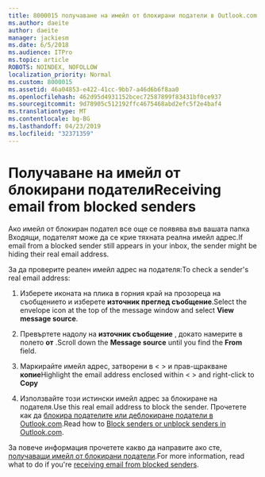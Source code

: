 ```yaml
---
title: 8000015 получаване на имейл от блокирани податели в Outlook.com
ms.author: daeite
author: daeite
manager: jackiesm
ms.date: 6/5/2018
ms.audience: ITPro
ms.topic: article
ROBOTS: NOINDEX, NOFOLLOW
localization_priority: Normal
ms.custom: 8000015
ms.assetid: 46a04853-e422-41cc-9bb7-a46d6b6f8aa0
ms.openlocfilehash: 462d95d4931152bcec72587899f83431bf0ce937
ms.sourcegitcommit: 9d78905c512192ffc4675468abd2efc5f2e4baf4
ms.translationtype: MT
ms.contentlocale: bg-BG
ms.lasthandoff: 04/23/2019
ms.locfileid: "32371359"
---
```

# <a name="receiving-email-from-blocked-senders"></a><span data-ttu-id="1551e-102">Получаване на имейл от блокирани податели</span><span class="sxs-lookup"><span data-stu-id="1551e-102">Receiving email from blocked senders</span></span>

<span data-ttu-id="1551e-103">Ако имейл от блокиран подател все още се появява във вашата папка Входящи, подателят може да се крие тяхната реална имейл адрес.</span><span class="sxs-lookup"><span data-stu-id="1551e-103">If email from a blocked sender still appears in your inbox, the sender might be hiding their real email address.</span></span>
  
<span data-ttu-id="1551e-104">За да проверите реален имейл адрес на подателя:</span><span class="sxs-lookup"><span data-stu-id="1551e-104">To check a sender's real email address:</span></span>
  
1. <span data-ttu-id="1551e-105">Изберете иконата на плика в горния край на прозореца на съобщението и изберете **източник преглед съобщение**.</span><span class="sxs-lookup"><span data-stu-id="1551e-105">Select the envelope icon at the top of the message window and select **View message source**.</span></span>
    
2. <span data-ttu-id="1551e-106">Превъртете надолу на **източник съобщение** , докато намерите в полето **от** .</span><span class="sxs-lookup"><span data-stu-id="1551e-106">Scroll down the **Message source** until you find the **From** field.</span></span> 
    
3. <span data-ttu-id="1551e-107">Маркирайте имейл адрес, затворени в \< \> и прав-щракване **копие**</span><span class="sxs-lookup"><span data-stu-id="1551e-107">Highlight the email address enclosed within \< \> and right-click to **Copy**</span></span>
    
4. <span data-ttu-id="1551e-108">Използвайте този истински имейл адрес за блокиране на подателя.</span><span class="sxs-lookup"><span data-stu-id="1551e-108">Use this real email address to block the sender.</span></span> <span data-ttu-id="1551e-109">Прочетете как да [блокира подателите или деблокиране податели в Outlook.com](https://support.office.com/article/afba1c94-77bb-4f50-8b85-057cf52f4d5e.aspx).</span><span class="sxs-lookup"><span data-stu-id="1551e-109">Read how to [Block senders or unblock senders in Outlook.com](https://support.office.com/article/afba1c94-77bb-4f50-8b85-057cf52f4d5e.aspx).</span></span>
    
<span data-ttu-id="1551e-110">За повече информация прочетете какво да направите ако сте, [получаващи имейл от блокирани податели](https://go.microsoft.com/fwlink/p/?linkid=2002011&amp;clcid=0x409).</span><span class="sxs-lookup"><span data-stu-id="1551e-110">For more information, read what to do if you're [receiving email from blocked senders](https://go.microsoft.com/fwlink/p/?linkid=2002011&amp;clcid=0x409).</span></span>
  

